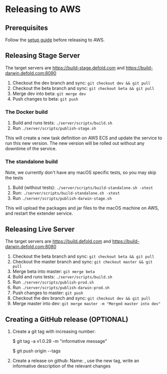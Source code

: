 # Releasing to AWS

## Prerequisites
Follow the [setup guide](/README_SETUP_RELEASE.md) before releasing to AWS.

## Releasing Stage Server
The target servers are https://build-stage.defold.com and https://build-darwin.defold.com:8090

  1. Checkout the dev branch and sync: `git checkout dev && git pull`
  1. Checkout the beta branch and sync: `git checkout beta && git pull`
  1. Merge dev into beta: `git merge dev`
  1. Push changes to beta: `git push`

### The Docker build

  1. Build and runs tests: `./server/scripts/build.sh`
  1. Run `./server/scripts/publish-stage.sh`

This will create a new task definition on AWS ECS and update the service to run this new version. The new version will be rolled out without any downtime of the service.

### The standalone build

Note, we currently don't have any macOS specific tests, so you may skip the tests

  1. Build (without tests): `./server/scripts/build-standalone.sh -xtest`
  1. Run: `./server/scripts/build-standalone.sh -xtest`
  1. Run `./server/scripts/publish-darwin-stage.sh`

This will upload the packages and jar files to the macOS machine on AWS, and restart the extender service.

## Releasing Live Server
The target servers are https://build.defold.com and https://build-darwin.defold.com:8080

  1. Checkout the beta branch and sync: `git checkout beta && git pull`
  1. Checkout the master branch and sync: `git checkout master && git pull`
  1. Merge beta into master: `git merge beta`
  1. Build and runs tests: `./server/scripts/build.sh`
  1. Run `./server/scripts/publish-prod.sh`
  1. Run `./server/scripts/publish-darwin-prod.sh`
  1. Push changes to master: `git push`
  1. Checkout the dev branch and sync: `git checkout dev && git pull`
  1. Merge master into dev: `git merge master -m "Merged master into dev"`


## Creating a GitHub release (OPTIONAL)
  1. Create a git tag with increasing number:

      $ git tag -a v1.0.28 -m "informative message"

      $ git push origin --tags
  2. Create a release on github: Name: <date>, use the new tag, write an informative description of the relevant changes

